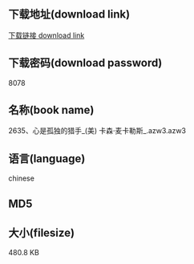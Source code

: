 ## 下载地址(download link)
[下载链接 download link](https://voluble-croquembouche-d321dc.netlify.app/?s=2635%E3%80%81%E5%BF%83%E6%98%AF%E5%AD%A4%E7%8B%AC%E7%9A%84%E7%8C%8E%E6%89%8B_%28%E7%BE%8E%29+%E5%8D%A1%E6%A3%AE%C2%B7%E9%BA%A6%E5%8D%A1%E5%8B%92%E6%96%AF_.azw3)

## 下载密码(download password)
8078

## 名称(book name)
2635、心是孤独的猎手_(美) 卡森·麦卡勒斯_.azw3.azw3

## 语言(language)
chinese

## MD5


## 大小(filesize)
480.8 KB
